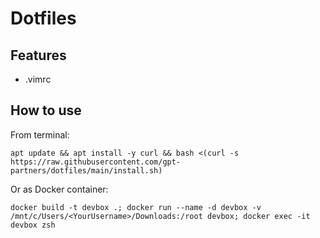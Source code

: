 # Dotfiles

## Features
- .vimrc

## How to use
From terminal:

``apt update && apt install -y curl && bash <(curl -s https://raw.githubusercontent.com/gpt-partners/dotfiles/main/install.sh)``

Or as Docker container:

``docker build -t devbox .; docker run --name -d devbox -v /mnt/c/Users/<YourUsername>/Downloads:/root devbox; docker exec -it devbox zsh``
